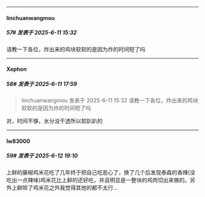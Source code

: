 ﻿
*****

####  linchuanwangmou  
##### 57#       发表于 2025-6-11 15:32

请教一下各位，炸出来的鸡块软软的是因为炸的时间短了吗


*****

####  Xephon  
##### 58#       发表于 2025-6-11 17:59

<blockquote>linchuanwangmou 发表于 2025-6-11 15:32
请教一下各位，炸出来的鸡块软软的是因为炸的时间短了吗</blockquote>
对，时间不够，水分没干透所以软趴趴的


*****

####  lw83000  
##### 59#       发表于 2025-6-12 19:10

上鲜的藤椒鸡米花吃了几年终于把自己吃恶心了，换了几个后发现泰森的香辣(没吃出一点辣味)鸡米花比上鲜的还好吃，并且明显是一整块的鸡肉切出来做的。另外上鲜除了鸡米花之外我觉得其他的都不太行...

